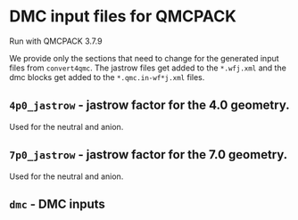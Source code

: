 # DMC input files for QMCPACK
Run with QMCPACK 3.7.9

We provide only the sections that need to change for the generated input files from `convert4qmc`.
The jastrow files get added to the `*.wfj.xml` and the dmc blocks get added to the `*.qmc.in-wf*j.xml` files.

## `4p0_jastrow` - jastrow factor for the 4.0 geometry.
Used for the neutral and anion.

## `7p0_jastrow` - jastrow factor for the 7.0 geometry.
Used for the neutral and anion.

## `dmc` - DMC inputs
